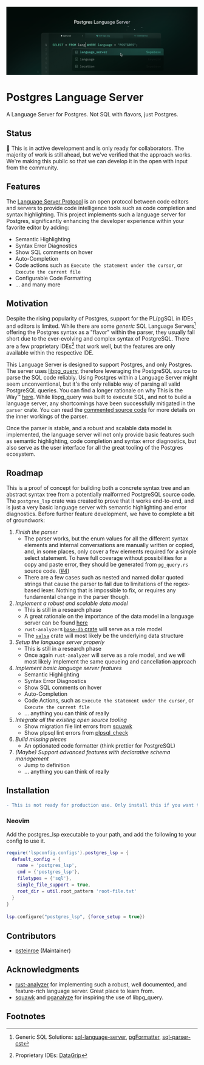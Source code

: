 ![Postgres Language Server](/docs/images/pls-github.png)

# Postgres Language Server

A Language Server for Postgres. Not SQL with flavors, just Postgres.

## Status

🚧 This is in active development and is only ready for collaborators. The majority of work is still ahead, but we've verified that the approach works. We're making this public so that we can develop it in the open with input from the community.

## Features

The [Language Server Protocol](https://microsoft.github.io/language-server-protocol/) is an open protocol between code editors and servers to provide code intelligence tools such as code completion and syntax highlighting. This project implements such a language server for Postgres, significantly enhancing the developer experience within your favorite editor by adding:

- Semantic Highlighting
- Syntax Error Diagnostics
- Show SQL comments on hover
- Auto-Completion
- Code actions such as `Execute the statement under the cursor`, or `Execute the current file`
- Configurable Code Formatting
- ... and many more

## Motivation

Despite the rising popularity of Postgres, support for the PL/pgSQL in IDEs and editors is limited. While there are some *generic* SQL Language Servers[^1] offering the Postgres syntax as a "flavor" within the parser, they usually fall short due to the ever-evolving and complex syntax of PostgreSQL. There are a few proprietary IDEs[^2] that work well, but the features are only available within the respective IDE. 

This Language Server is designed to support Postgres, and only Postgres. The server uses [libpg_query](https://github.com/pganalyze/libpg_query), therefore leveraging the PostgreSQL source to parse the SQL code reliably. Using Postgres within a Language Server might seem unconventional, but it's the only reliable way of parsing all valid PostgreSQL queries. You can find a longer rationale on why This is the Way™ [here](https://pganalyze.com/blog/parse-postgresql-queries-in-ruby). While libpg_query was built to execute SQL, and not to build a language server, any shortcomings have been successfully mitigated in the `parser` crate. You can read the [commented source code](./crates/parser/src/lib.rs) for more details on the inner workings of the parser.

Once the parser is stable, and a robust and scalable data model is implemented, the language server will not only provide basic features such as semantic highlighting, code completion and syntax error diagnostics, but also serve as the user interface for all the great tooling of the Postgres ecosystem.

## Roadmap

This is a proof of concept for building both a concrete syntax tree and an abstract syntax tree from a potentially malformed PostgreSQL source code. The `postgres_lsp` crate was created to prove that it works end-to-end, and is just a very basic language server with semantic highlighting and error diagnostics. Before further feature development, we have to complete a bit of groundwork:

1. _Finish the parser_
   - The parser works, but the enum values for all the different syntax elements and internal conversations are manually written or copied, and, in some places, only cover a few elements required for a simple select statement. To have full coverage without possibilities for a copy and paste error, they should be generated from `pg_query.rs` source code. ([#4](https://github.com/supabase/postgres_lsp/pull/4))
   - There are a few cases such as nested and named dollar quoted strings that cause the parser to fail due to limitations of the regex-based lexer. Nothing that is impossible to fix, or requires any fundamental change in the parser though.
2. _Implement a robust and scalable data model_
   - This is still in a research phase
   - A great rationale on the importance of the data model in a language server can be found [here](https://matklad.github.io/2023/05/06/zig-language-server-and-cancellation.html)
   - `rust-analyzer`s [`base-db` crate](https://github.com/rust-lang/rust-analyzer/tree/master/crates/base-db) will serve as a role model
   - The [`salsa`](https://github.com/salsa-rs/salsa) crate will most likely be the underlying data structure
3. _Setup the language server properly_
   - This is still in a research phase
   - Once again `rust-analyzer` will serve as a role model, and we will most likely implement the same queueing and cancellation approach
4. _Implement basic language server features_
   - Semantic Highlighting
   - Syntax Error Diagnostics
   - Show SQL comments on hover
   - Auto-Completion
   - Code Actions, such as `Execute the statement under the cursor`, or `Execute the current file`
   - ... anything you can think of really
5. _Integrate all the existing open source tooling_
   - Show migration file lint errors from [squawk](https://github.com/sbdchd/squawk)
   - Show plpsql lint errors from [plpsql_check](https://github.com/okbob/plpgsql_check)
6. _Build missing pieces_
   - An optionated code formatter (think prettier for PostgreSQL)
7. _(Maybe) Support advanced features with declarative schema management_
   - Jump to definition
   - ... anything you can think of really

## Installation

```diff
- This is not ready for production use. Only install this if you want to help with development. -
```

### Neovim

Add the postgres_lsp executable to your path, and add the following to your config to use it.

```lua
require('lspconfig.configs').postgres_lsp = {
  default_config = {
    name = 'postgres_lsp',
    cmd = {'postgres_lsp'},
    filetypes = {'sql'},
    single_file_support = true,
    root_dir = util.root_pattern 'root-file.txt'
  }
}

lsp.configure("postgres_lsp", {force_setup = true})
```

## Contributors

- [psteinroe](https://github.com/psteinroe) (Maintainer)

## Acknowledgments 

- [rust-analyzer](https://github.com/rust-lang/rust-analyzer) for implementing such a robust, well documented, and feature-rich language server. Great place to learn from.
- [squawk](https://github.com/sbdchd/squawk) and [pganalyze](https://pganalyze.com) for inspiring the use of libpg_query.

## Footnotes

[^1]: Generic SQL Solutions: [sql-language-server](https://github.com/joe-re/sql-language-server), [pgFormatter](https://github.com/darold/pgFormatter/tree/master), [sql-parser-cst](https://github.com/nene/sql-parser-cst)
[^2]: Proprietary IDEs: [DataGrip](https://www.jetbrains.com/datagrip/)
